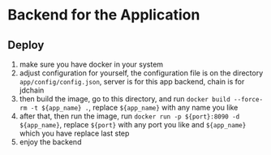 # Backend for the Application

## Deploy
1. make sure you have docker in your system
2. adjust configuration for yourself, the configuration file is on the directory `app/config/config.json`, server is for this app backend, chain is for jdchain
3. then build the image, go to this directory, and run `docker build --force-rm -t ${app_name} .`, replace `${app_name}` with any name you like
4. after that, then run the image, run `docker run -p ${port}:8090 -d ${app_name}`, replace `${port}` with any port you like and `${app_name}` which you have replace last step
5. enjoy the backend
